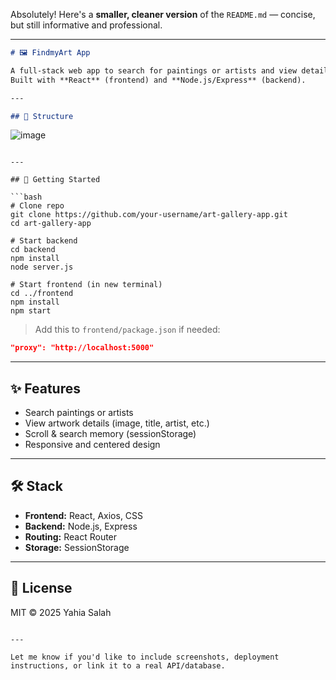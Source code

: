 Absolutely! Here's a **smaller, cleaner version** of the `README.md` — concise, but still informative and professional.

---

```markdown
# 🖼️ FindmyArt App

A full-stack web app to search for paintings or artists and view detailed artwork info.  
Built with **React** (frontend) and **Node.js/Express** (backend).

---

## 📁 Structure

```
![image](https://github.com/user-attachments/assets/13485e9a-cac2-4893-a662-cf4165ea6609)





````

---

## 🚀 Getting Started

```bash
# Clone repo
git clone https://github.com/your-username/art-gallery-app.git
cd art-gallery-app

# Start backend
cd backend
npm install
node server.js

# Start frontend (in new terminal)
cd ../frontend
npm install
npm start
````

> Add this to `frontend/package.json` if needed:

```json
"proxy": "http://localhost:5000"
```

---

## ✨ Features

* Search paintings or artists
* View artwork details (image, title, artist, etc.)
* Scroll & search memory (sessionStorage)
* Responsive and centered design

---

## 🛠 Stack

* **Frontend:** React, Axios, CSS
* **Backend:** Node.js, Express
* **Routing:** React Router
* **Storage:** SessionStorage

---

## 📄 License

MIT © 2025 Yahia Salah

```

---

Let me know if you'd like to include screenshots, deployment instructions, or link it to a real API/database.
```
